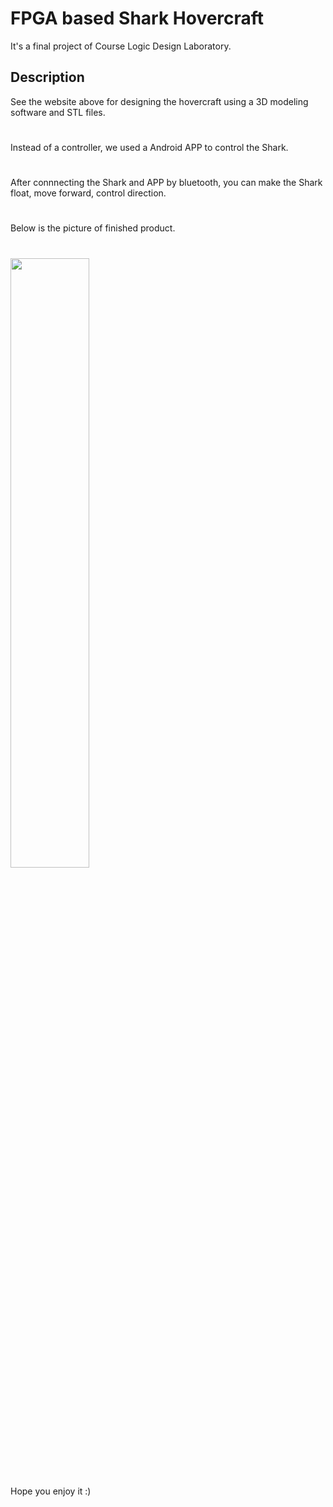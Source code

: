 # FPGA based Shark Hovercraft
It's a final project of Course Logic Design Laboratory.

## Description
See the website above for designing the hovercraft using a 3D modeling software and STL files.
#
Instead of a controller, we used a Android APP to control the Shark.
#
After connnecting the Shark and APP by bluetooth, you can make the Shark float, move forward, control direction.
#
Below is the picture of finished product.
#

<img src=result.png width="50%">

Hope you enjoy it :)
